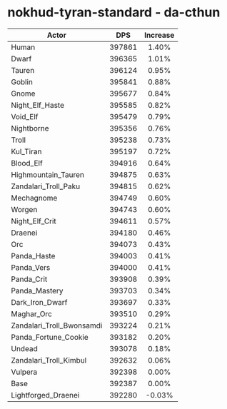 # nokhud-tyran-standard - da-cthun
| Actor | DPS | Increase |
|---|:---:|:---:|
|Human|397861|1.40%|
|Dwarf|396365|1.01%|
|Tauren|396124|0.95%|
|Goblin|395841|0.88%|
|Gnome|395677|0.84%|
|Night_Elf_Haste|395585|0.82%|
|Void_Elf|395479|0.79%|
|Nightborne|395356|0.76%|
|Troll|395238|0.73%|
|Kul_Tiran|395197|0.72%|
|Blood_Elf|394916|0.64%|
|Highmountain_Tauren|394875|0.63%|
|Zandalari_Troll_Paku|394815|0.62%|
|Mechagnome|394749|0.60%|
|Worgen|394743|0.60%|
|Night_Elf_Crit|394611|0.57%|
|Draenei|394180|0.46%|
|Orc|394073|0.43%|
|Panda_Haste|394003|0.41%|
|Panda_Vers|394000|0.41%|
|Panda_Crit|393908|0.39%|
|Panda_Mastery|393703|0.34%|
|Dark_Iron_Dwarf|393697|0.33%|
|Maghar_Orc|393510|0.29%|
|Zandalari_Troll_Bwonsamdi|393224|0.21%|
|Panda_Fortune_Cookie|393182|0.20%|
|Undead|393078|0.18%|
|Zandalari_Troll_Kimbul|392632|0.06%|
|Vulpera|392398|0.00%|
|Base|392387|0.00%|
|Lightforged_Draenei|392280|-0.03%|
